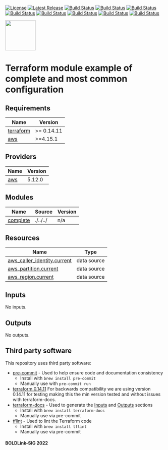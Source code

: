 [![License](https://img.shields.io/badge/License-Apache-blue.svg)](https://github.com/boldlink/terraform-aws-ecr-registry/blob/main/LICENSE)
[![Latest Release](https://img.shields.io/github/release/boldlink/terraform-aws-ecr-registry.svg)](https://github.com/boldlink/terraform-aws-ecr-registry/releases/latest)
[![Build Status](https://github.com/boldlink/terraform-aws-ecr-registry/actions/workflows/update.yaml/badge.svg)](https://github.com/boldlink/terraform-aws-ecr-registry/actions)
[![Build Status](https://github.com/boldlink/terraform-aws-ecr-registry/actions/workflows/release.yaml/badge.svg)](https://github.com/boldlink/terraform-aws-ecr-registry/actions)
[![Build Status](https://github.com/boldlink/terraform-aws-ecr-registry/actions/workflows/pre-commit.yaml/badge.svg)](https://github.com/boldlink/terraform-aws-ecr-registry/actions)
[![Build Status](https://github.com/boldlink/terraform-aws-ecr-registry/actions/workflows/pr-labeler.yaml/badge.svg)](https://github.com/boldlink/terraform-aws-ecr-registry/actions)
[![Build Status](https://github.com/boldlink/terraform-aws-ecr-registry/actions/workflows/module-examples-tests.yaml/badge.svg)](https://github.com/boldlink/terraform-aws-ecr-registry/actions)
[![Build Status](https://github.com/boldlink/terraform-aws-ecr-registry/actions/workflows/checkov.yaml/badge.svg)](https://github.com/boldlink/terraform-aws-ecr-registry/actions)
[![Build Status](https://github.com/boldlink/terraform-aws-ecr-registry/actions/workflows/auto-merge.yaml/badge.svg)](https://github.com/boldlink/terraform-aws-ecr-registry/actions)
[![Build Status](https://github.com/boldlink/terraform-aws-ecr-registry/actions/workflows/auto-badge.yaml/badge.svg)](https://github.com/boldlink/terraform-aws-ecr-registry/actions)

[<img src="https://avatars.githubusercontent.com/u/25388280?s=200&v=4" width="96"/>](https://boldlink.io)

# Terraform  module example of complete and most common configuration


<!-- BEGINNING OF PRE-COMMIT-TERRAFORM DOCS HOOK -->
## Requirements

| Name | Version |
|------|---------|
| <a name="requirement_terraform"></a> [terraform](#requirement\_terraform) | >= 0.14.11 |
| <a name="requirement_aws"></a> [aws](#requirement\_aws) | >=4.15.1 |

## Providers

| Name | Version |
|------|---------|
| <a name="provider_aws"></a> [aws](#provider\_aws) | 5.12.0 |

## Modules

| Name | Source | Version |
|------|--------|---------|
| <a name="module_complete"></a> [complete](#module\_complete) | ./../../ | n/a |

## Resources

| Name | Type |
|------|------|
| [aws_caller_identity.current](https://registry.terraform.io/providers/hashicorp/aws/latest/docs/data-sources/caller_identity) | data source |
| [aws_partition.current](https://registry.terraform.io/providers/hashicorp/aws/latest/docs/data-sources/partition) | data source |
| [aws_region.current](https://registry.terraform.io/providers/hashicorp/aws/latest/docs/data-sources/region) | data source |

## Inputs

No inputs.

## Outputs

No outputs.
<!-- END OF PRE-COMMIT-TERRAFORM DOCS HOOK -->

## Third party software
This repository uses third party software:
* [pre-commit](https://pre-commit.com/) - Used to help ensure code and documentation consistency
  * Install with `brew install pre-commit`
  * Manually use with `pre-commit run`
* [terraform 0.14.11](https://releases.hashicorp.com/terraform/0.14.11/) For backwards compatibility we are using version 0.14.11 for testing making this the min version tested and without issues with terraform-docs.
* [terraform-docs](https://github.com/segmentio/terraform-docs) - Used to generate the [Inputs](#Inputs) and [Outputs](#Outputs) sections
  * Install with `brew install terraform-docs`
  * Manually use via pre-commit
* [tflint](https://github.com/terraform-linters/tflint) - Used to lint the Terraform code
  * Install with `brew install tflint`
  * Manually use via pre-commit

#### BOLDLink-SIG 2022

